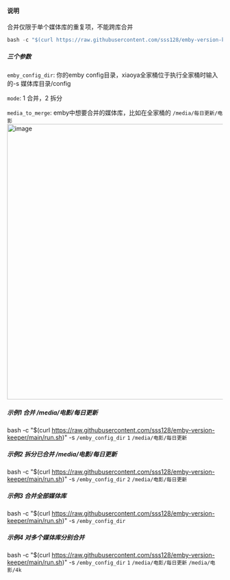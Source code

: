 <h4>说明</h4>

合并仅限于单个媒体库的重复项，不能跨库合并

```python
bash -c "$(curl https://raw.githubusercontent.com/sss128/emby-version-keeper/main/run.sh)" -s emby_config_dir mode media_to_merge
```
<h5>三个参数</h5>

`emby_config_dir`:  你的emby config目录，xiaoya全家桶位于执行全家桶时输入的-s 媒体库目录/config

`mode`:  1 合并，2 拆分

`media_to_merge`:  emby中想要合并的媒体库，比如在全家桶的 `/media/每日更新/电影`
<img width="642" alt="image" src="https://github.com/sss128/emby-version-keeper/assets/149408730/c463ca42-904a-47b8-97a1-d5d60b5f0c99">



<h5>示例1 合并 /media/电影/每日更新</h5>

bash -c "$(curl https://raw.githubusercontent.com/sss128/emby-version-keeper/main/run.sh)" -s `/emby_config_dir` `1` `/media/电影/每日更新`

<h5>示例2 拆分已合并 /media/电影/每日更新</h5>

bash -c "$(curl https://raw.githubusercontent.com/sss128/emby-version-keeper/main/run.sh)" -s `/emby_config_dir` `2` `/media/电影/每日更新`

<h5>示例3 合并全部媒体库</h5>

bash -c "$(curl https://raw.githubusercontent.com/sss128/emby-version-keeper/main/run.sh)" -s `/emby_config_dir`

<h5>示例4 对多个媒体库分别合并</h5>

bash -c "$(curl https://raw.githubusercontent.com/sss128/emby-version-keeper/main/run.sh)" -s `/emby_config_dir` `1` `/media/电影/每日更新` `/media/电影/4k`
